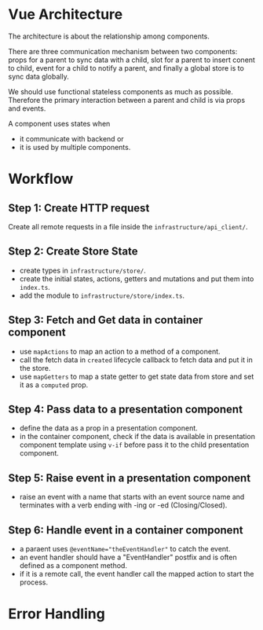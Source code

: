 # Vue Architecture

The architecture is about the relationship among components. 

There are three communication mechanism between two components: props for a parent to sync data with a child, slot for a parent to insert conent to child,  event for a child to notify a parent, and finally a global store is to sync data globally. 

We should use functional stateless components as much as possible. Therefore the primary interaction between a parent and child is via props and events. 

A component uses states when 
* it communicate with backend or 
* it is used by multiple components. 

# Workflow

## Step 1: Create HTTP request
Create all remote requests in a file inside the `infrastructure/api_client/`. 

## Step 2: Create Store State
* create types in `infrastructure/store/`. 
* create the initial states, actions, getters and mutations and put them into `index.ts`.
* add the module to `infrastructure/store/index.ts`.

## Step 3: Fetch and Get data in container component
* use `mapActions` to map an action to a method of a component. 
* call the fetch data in `created` lifecycle callback to fetch data and put it in the store. 
* use `mapGetters` to map a state getter to get state data from store and set it as a `computed` prop.

## Step 4: Pass data to a presentation component
* define the data as a prop in a presentation component.
* in the container component, check if the data is available in presentation component template using `v-if` before pass it to the child presentation component. 

## Step 5: Raise event in a presentation component
* raise an event with a name that starts with an event source name and terminates with a verb ending with -ing or -ed (Closing/Closed). 

## Step 6: Handle event in a container component 
* a paraent uses `@eventName="theEventHandler"` to catch the event.
* an event handler should have a "EventHandler" postfix and is often defined as a component method.
* if it is a remote call, the event handler call the mapped action to start the process. 

# Error Handling



